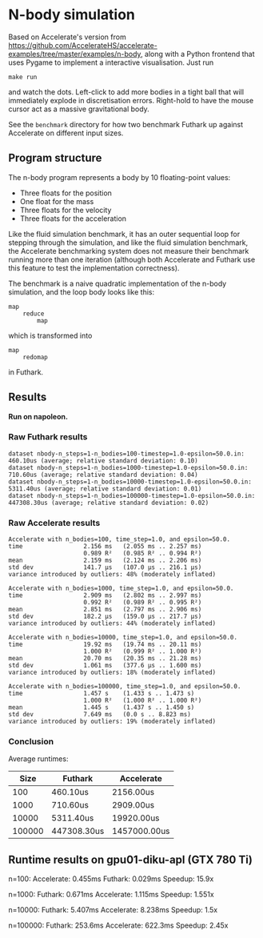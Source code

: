 # N-body simulation

Based on Accelerate's version from
https://github.com/AccelerateHS/accelerate-examples/tree/master/examples/n-body,
along with a Python frontend that uses Pygame to implement a
interactive visualisation.  Just run

    make run

and watch the dots.  Left-click to add more bodies in a tight ball
that will immediately explode in discretisation errors.  Right-hold to
have the mouse cursor act as a massive gravitational body.

See the `benchmark` directory for how two benchmark Futhark up against
Accelerate on different input sizes.


## Program structure

The n-body program represents a body by 10 floating-point values:

  + Three floats for the position
  + One float for the mass
  + Three floats for the velocity
  + Three floats for the acceleration

Like the fluid simulation benchmark, it has an outer sequential loop for
stepping through the simulation, and like the fluid simulation benchmark, the
Accelerate benchmarking system does not measure their benchmark running more
than one iteration (although both Accelerate and Futhark use this feature to
test the implementation correctness).

The benchmark is a naive quadratic implementation of the n-body simulation, and
the loop body looks like this:

```
map
    reduce
        map
```

which is transformed into

```
map
    redomap
```

in Futhark.


## Results

**Run on napoleon.**

### Raw Futhark results

```
dataset nbody-n_steps=1-n_bodies=100-timestep=1.0-epsilon=50.0.in: 460.10us (average; relative standard deviation: 0.10)
dataset nbody-n_steps=1-n_bodies=1000-timestep=1.0-epsilon=50.0.in: 710.60us (average; relative standard deviation: 0.04)
dataset nbody-n_steps=1-n_bodies=10000-timestep=1.0-epsilon=50.0.in: 5311.40us (average; relative standard deviation: 0.01)
dataset nbody-n_steps=1-n_bodies=100000-timestep=1.0-epsilon=50.0.in: 447308.30us (average; relative standard deviation: 0.02)
```


### Raw Accelerate results

```
Accelerate with n_bodies=100, time_step=1.0, and epsilon=50.0.
time                 2.156 ms   (2.055 ms .. 2.257 ms)
                     0.989 R²   (0.985 R² .. 0.994 R²)
mean                 2.159 ms   (2.124 ms .. 2.206 ms)
std dev              141.7 μs   (107.0 μs .. 216.1 μs)
variance introduced by outliers: 48% (moderately inflated)

Accelerate with n_bodies=1000, time_step=1.0, and epsilon=50.0.
time                 2.909 ms   (2.802 ms .. 2.997 ms)
                     0.992 R²   (0.989 R² .. 0.995 R²)
mean                 2.851 ms   (2.797 ms .. 2.906 ms)
std dev              182.2 μs   (159.0 μs .. 217.7 μs)
variance introduced by outliers: 44% (moderately inflated)

Accelerate with n_bodies=10000, time_step=1.0, and epsilon=50.0.
time                 19.92 ms   (19.74 ms .. 20.11 ms)
                     1.000 R²   (0.999 R² .. 1.000 R²)
mean                 20.70 ms   (20.35 ms .. 21.28 ms)
std dev              1.061 ms   (377.6 μs .. 1.600 ms)
variance introduced by outliers: 18% (moderately inflated)

Accelerate with n_bodies=100000, time_step=1.0, and epsilon=50.0.
time                 1.457 s    (1.433 s .. 1.473 s)
                     1.000 R²   (1.000 R² .. 1.000 R²)
mean                 1.445 s    (1.437 s .. 1.450 s)
std dev              7.649 ms   (0.0 s .. 8.823 ms)
variance introduced by outliers: 19% (moderately inflated)
```

### Conclusion

Average runtimes:

| Size   | Futhark | Accelerate |
| ------ | ------- | ---------- |
| 100    | 460.10us | 2156.00us |
| 1000   | 710.60us | 2909.00us |
| 10000  | 5311.40us | 19920.00us |
| 100000 | 447308.30us | 1457000.00us |

## Runtime results on gpu01-diku-apl (GTX 780 Ti)

  n=100:
    Accelerate: 0.455ms
    Futhark:    0.029ms
    Speedup:     15.9x

  n=1000:
    Futhark:    0.671ms
    Accelerate: 1.115ms
    Speedup:     1.551x

  n=10000:
    Futhark:    5.407ms
    Accelerate: 8.238ms
    Speedup:    1.5x

  n=100000:
    Futhark:    253.6ms
    Accelerate: 622.3ms
    Speedup:    2.45x
